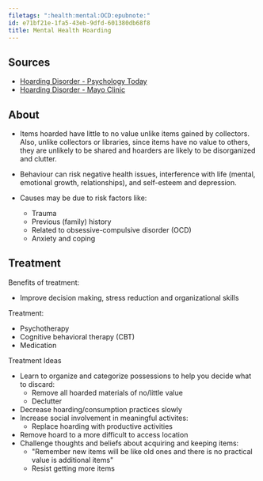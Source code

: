 ```yaml
---
filetags: ":health:mental:OCD:epubnote:"
id: e71bf21e-1fa5-43eb-9dfd-601380db68f8
title: Mental Health Hoarding
---
```


## Sources

- [Hoarding Disorder - Psychology
  Today](https://www.psychologytoday.com/ca/conditions/hoarding-disorder)
- [Hoarding Disorder - Mayo
  Clinic](https://www.mayoclinic.md/diseases-conditions/hoarding-disorder/diagnosis-treatment/drc-20356062)

## About

- Items hoarded have little to no value unlike items gained by
  collectors. Also, unlike collectors or libraries, since items have no
  value to others, they are unlikely to be shared and hoarders are
  likely to be disorganized and clutter.

- Behaviour can risk negative health issues, interference with life
  (mental, emotional growth, relationships), and self-esteem and
  depression.

- Causes may be due to risk factors like:

  - Trauma
  - Previous (family) history
  - Related to obsessive-compulsive disorder (OCD)
  - Anxiety and coping

## Treatment

Benefits of treatment:

- Improve decision making, stress reduction and organizational skills

Treatment:

- Psychotherapy
- Cognitive behavioral therapy (CBT)
- Medication

Treatment Ideas

- Learn to organize and categorize possessions to help you decide what
  to discard:
  - Remove all hoarded materials of no/little value
  - Declutter
- Decrease hoarding/consumption practices slowly
- Increase social involvement in meaningful activites:
  - Replace hoarding with productive activities
- Remove hoard to a more difficult to access location
- Challenge thoughts and beliefs about acquiring and keeping items:
  - "Remember new items will be like old ones and there is no practical
    value is additional items"
  - Resist getting more items
